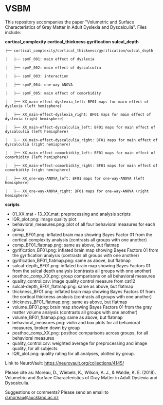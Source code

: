 # VSBM

This repository accompanies the paper "Volumetric and Surface Characteristics of Gray Matter in Adult Dyslexia and Dyscalculia". Files include:

**cortical_complexity**
**cortical_thickness**
**gyrification**
**sulcal_depth**

```
├── cortical_complexity/cortical_thickness/gyrification/sulcal_depth

│   ├── spmF_001: main effect of dyslexia

│   ├── spmF_002: main effect of dyscalculia

│   ├── spmF_003: interaction

│   ├── spmF_004: one-way ANOVA

│   ├── spmF_005: main effect of comorbidity

│   ├── XX_main-effect-dyslexia_left: BF01 maps for main effect of dyslexia (left hemisphere)

│   ├── XX_main-effect-dyslexia_right: BF01 maps for main effect of dyslexia (right hemisphere)

│   ├── XX_main-effect-dyscalculia_left: BF01 maps for main effect of dyscalculia (left hemisphere)

│   ├── XX_main-effect-dyscalculia_right: BF01 maps for main effect of dyscalculia (right hemisphere)

│   ├── XX_main-effect-comorbidity_left: BF01 maps for main effect of comorbidity (left hemisphere)

│   ├── XX_main-effect-comorbidity_right: BF01 maps for main effect of comorbidity (right hemisphere)

│   ├── XX_one-way-ANOVA_left: BF01 maps for one-way-ANOVA (left hemisphere)

│   ├── XX_one-way-ANOVA_right: BF01 maps for one-way-ANOVA (right hemisphere)
```

**scripts**



- 01_XX.mat - 13_XX.mat: preprocessing and analysis scripts
- IQR_plot.png: image quality plot
- behavioral_measures.png: plot of all four behavioral measures for each group
- comp_BF01.png: inflated brain map showing Bayes Factor 01 from the cortical complexity analysis (contrasts all groups with one another)
- comp_BF01_flatmap.png: same as above, but flatmap
- gyrification_BF01.png: inflated brain map showing Bayes Factors 01 from the gyrification analysis (contrasts all groups with one another)
- gyrification_BF01_flatmap.png: same as above, but flatmap
- sulcal-depth_BF01.png: inflated brain map showing Bayes Factors 01 from the sulcal depth analysis (contrasts all groups with one another)
- posthoc_comp_XX.png: group comparisons on all behavioral measures
- quality_control.csv: image quality control measure from cat12
- sulcal-depth_BF01_flatmap.png: same as above, but flatmap
- thickness_BF01.png: inflated brain map showing Bayes Factors 01 from the cortical thickness analysis (contrasts all groups with one another)
- thickness_BF01_flatmap.png: same as above, but flatmap
- volume_BF01.png: brain map showing Bayes Factors 01 from the gray matter volume analysis (contrasts all groups with one another)
- volume_BF01_flatmap.png: same as above, but flatmap
- behavioral_measures.png: violin and box plots for all behavioral measures, broken down by group
- posthoc_comp_XX.png: posthoc comparisons across groups, for all behavioral measures
- quality_control.csv: weighted average for preprocessing and image quality, for all subjects
- IQR_plot.png: quality rating for all analyses, plotted by group.

Link to NeuroVault: https://neurovault.org/collections/4145/

Please cite as: Moreau, D., Wiebels, K., Wilson, A. J., & Waldie, K. E. (2018). Volumetric and Surface Characteristics of Gray Matter in Adult Dyslexia and Dyscalculia.

Suggestions or comments? Please send an email to d.moreau@auckland.ac.nz
